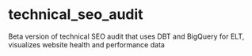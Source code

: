 # technical_seo_audit
Beta version of technical SEO audit that uses DBT and BigQuery for ELT, visualizes website health and performance data
